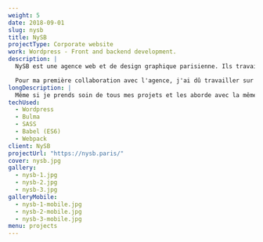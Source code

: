 ```yaml
---
weight: 5
date: 2018-09-01
slug: nysb
title: NySB
projectType: Corporate website
work: Wordpress - Front and backend development.
description: |
  NySB est une agence web et de design graphique parisienne. Ils travaillent avec un large panel de client, avec un sens très poussé de l'identité visuelle et de la typographie.

  Pour ma première collaboration avec l'agence, j'ai dû travailler sur un projet qui leur tenait extrêmement à coeur : leur propre site internet.
longDescription: |
  Même si je prends soin de tous mes projets et les aborde avec la même approche, il y a toujours quelque chose de spécial à créer quelque chose qui vous représente auprès des autres. Ils ont donc été attentifs à chaque détail, tout en ayant une oreille ouverte aux conseils que j'ai pu leur donner quant à l'approche UI/UX du site. La base de ce projet est un simple coeur **Wordpress** avec un thème **Underscore**, et j'ai utilisé **ACF** pour leur laisser la main totale sur leur site afin de leur permettre de le modeler à leur image.
techUsed:
  - Wordpress
  - Bulma
  - SASS
  - Babel (ES6)
  - Webpack
client: NySB
projectUrl: "https://nysb.paris/"
cover: nysb.jpg
gallery:
  - nysb-1.jpg
  - nysb-2.jpg
  - nysb-3.jpg
galleryMobile:
  - nysb-1-mobile.jpg
  - nysb-2-mobile.jpg
  - nysb-3-mobile.jpg
menu: projects
---
```

